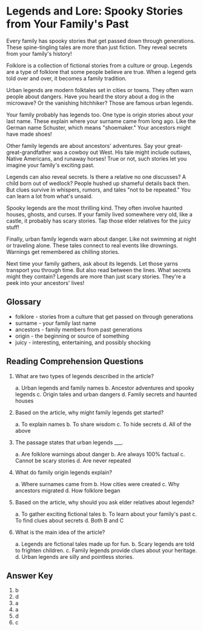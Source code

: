# Legends and Lore: Spooky Stories from Your Family's Past

Every family has spooky stories that get passed down through generations. These spine-tingling tales are more than just fiction. They reveal secrets from your family's history!

Folklore is a collection of fictional stories from a culture or group. Legends are a type of folklore that some people believe are true. When a legend gets told over and over, it becomes a family tradition.

Urban legends are modern folktales set in cities or towns. They often warn people about dangers. Have you heard the story about a dog in the microwave? Or the vanishing hitchhiker? Those are famous urban legends.

Your family probably has legends too. One type is origin stories about your last name. These explain where your surname came from long ago. Like the German name Schuster, which means "shoemaker." Your ancestors might have made shoes!

Other family legends are about ancestors' adventures. Say your great-great-grandfather was a cowboy out West. His tale might include outlaws, Native Americans, and runaway horses! True or not, such stories let you imagine your family's exciting past.

Legends can also reveal secrets. Is there a relative no one discusses? A child born out of wedlock? People hushed up shameful details back then. But clues survive in whispers, rumors, and tales "not to be repeated." You can learn a lot from what's unsaid.

Spooky legends are the most thrilling kind. They often involve haunted houses, ghosts, and curses. If your family lived somewhere very old, like a castle, it probably has scary stories. Tap those elder relatives for the juicy stuff!

Finally, urban family legends warn about danger. Like not swimming at night or traveling alone. These tales connect to real events like drownings. Warnings get remembered as chilling stories.

Next time your family gathers, ask about its legends. Let those yarns transport you through time. But also read between the lines. What secrets might they contain? Legends are more than just scary stories. They're a peek into your ancestors' lives!

## Glossary

- folklore - stories from a culture that get passed on through generations
- surname - your family last name
- ancestors - family members from past generations
- origin - the beginning or source of something
- juicy - interesting, entertaining, and possibly shocking

## Reading Comprehension Questions

1. What are two types of legends described in the article?

   a. Urban legends and family names
   b. Ancestor adventures and spooky legends
   c. Origin tales and urban dangers
   d. Family secrets and haunted houses

2. Based on the article, why might family legends get started?

   a. To explain names
   b. To share wisdom
   c. To hide secrets
   d. All of the above

3. The passage states that urban legends ___.

   a. Are folklore warnings about danger
   b. Are always 100% factual
   c. Cannot be scary stories
   d. Are never repeated

4. What do family origin legends explain?

   a. Where surnames came from
   b. How cities were created
   c. Why ancestors migrated
   d. How folklore began

5. Based on the article, why should you ask elder relatives about legends?

   a. To gather exciting fictional tales
   b. To learn about your family's past
   c. To find clues about secrets
   d. Both B and C

6. What is the main idea of the article?

   a. Legends are fictional tales made up for fun.
   b. Scary legends are told to frighten children.
   c. Family legends provide clues about your heritage.
   d. Urban legends are silly and pointless stories.

## Answer Key

1. b
2. d
3. a
4. a
5. d
6. c
